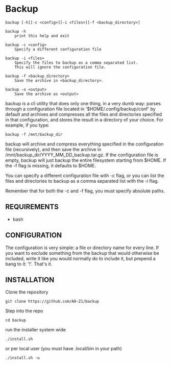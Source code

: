# Backup

    backup [-h][-c <config>][-i <files>][-f <backup_directory>]

    backup -h
        print this help and exit

    backup -c <config>
        Specify a different configuration file

    backup -i <files>
        Specify the files to backup as a comma separated list.
        This will ignore the configuration file.

    backup -f <backup_directory>
        Save the archive in <backup_directory>.

    backup -o <output>
        Save the archive as <output>

backup is a cli utility that does only one thing, in a very dumb way:
parses through a configuration file located in '\$HOME/.config/backup/conf' by
default and archives and compresses all the files and directories specified in
that configuration, and stores the result in a directory of your choice. For
example, if you type:

    backup -f /mnt/backup_dir

backup will archive and compress everything specified in the configuration
file (recursively), and then save the archive in
/mnt/backup_dir/YYYY_MM_DD_backup.tar.gz.
If the configuration file is empty, backup will just backup the entire
filesystem starting from \$HOME. If the -f flag is missing, it defaults
to \$HOME.

You can specify a different configuration file with -c flag, or you can
list the files and directories to backup as a comma separated list with
the -i flag.

Remember that for both the -c and -f flag, you must specify absolute paths.


## REQUIREMENTS

* bash


## CONFIGURATION

The configuration is very simple: a file or directory name for every line. If
you want to exclude something from the backup that would otherwise be
included, write it like you would normally do to include it, but prepend a
bang to it: '!'. That's it.

## INSTALLATION

Clone the repository

    git clone https://github.com/A0-Z1/backup

Step into the repo

    cd backup

run the installer system wide

    ./install.sh

or per local user (you must have .local/bin in your path)

    ./install.sh -u
